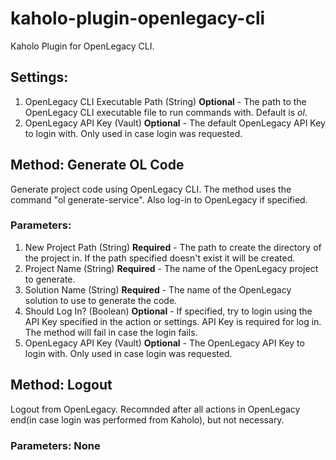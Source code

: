 # kaholo-plugin-openlegacy-cli
Kaholo Plugin for OpenLegacy CLI.

## Settings:
1. OpenLegacy CLI Executable Path (String) **Optional** - The path to the OpenLegacy CLI executable file to run commands with. Default is *ol*.
2. OpenLegacy API Key (Vault) **Optional** - The default OpenLegacy API Key to login with. Only used in case login was requested.

## Method: Generate OL Code
Generate project code using OpenLegacy CLI. The method uses the command "ol generate-service". Also log-in to OpenLegacy if specified.


### Parameters:
1. New Project Path (String) **Required** - The path to create the directory of the project in. If the path specified doesn't exist it will be created. 
2. Project Name (String) **Required** - The name of the OpenLegacy project to generate.
3. Solution Name (String) **Required** - The name of the OpenLegacy solution to use to generate the code.
4. Should Log In? (Boolean) **Optional** - If specified, try to login using the API Key specified in the action or settings. API Key is required for log in. The method will fail in case the login fails.
5. OpenLegacy API Key (Vault) **Optional** - The OpenLegacy API Key to login with. Only used in case login was requested.

## Method: Logout
Logout from OpenLegacy. Recomnded after all actions in OpenLegacy end(in case login was performed from Kaholo), but not necessary.

### Parameters: None